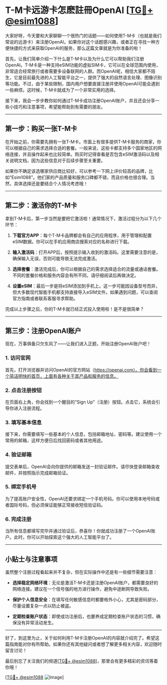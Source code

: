 # T-M卡远游卡怎麽註冊OpenAI [[TG💪+ @esim1088](https://t.me/s/esim1088)]

大家好呀，今天要和大家聊聊一个很热门的话题——如何使用T-M卡（也就是我们常说的远游卡）来注册OpenAI。如果你对这个话题感兴趣，或者正在寻找一种方便快捷的方式来获取OpenAI的服务，那么这篇文章就是为你准备的啦！

首先，让我们简单介绍一下什么是T-M卡以及为什么它可以帮助我们注册OpenAI。T-M卡是一种支持eSIM功能的虚拟SIM卡，它可以在全球范围内使用，非常适合经常旅行或者需要多设备联网的人群。而OpenAI呢，相信大家都不陌生，它是目前最先进的人工智能平台之一，提供了强大的自然语言处理、图像识别等功能。不过，由于某些限制，国内用户想要直接注册并使用OpenAI可能会遇到一些麻烦。这时候，T-M卡就成为了一个非常实用的选择。

接下来，我会一步步教你如何通过T-M卡成功注册OpenAI账户，并且还会分享一些小技巧和注意事项，希望能帮助到有需要的朋友。

---

## 第一步：购买一张T-M卡

在开始之前，你需要先拥有一张T-M卡。市面上有很多提供T-M卡服务的商家，你可以根据自己的需求选择合适的套餐。一般来说，这些卡都支持多个国家地区的网络连接，并且操作起来也比较简单。购买时记得查看是否包含eSIM激活码以及相关说明文档，因为这些信息对于后续步骤至关重要。

如果你不确定该选哪家供应商比较好，可以参考一下网上评价较高的品牌，比如“Esim1088”。他们家的产品质量和服务口碑都不错，而且价格也很合理。当然，具体选择还是要结合个人情况考虑哦！

---

## 第二步：激活你的T-M卡

拿到T-M卡后，第一步当然是要把它激活啦！通常情况下，激活过程分为以下几个环节：

1. **下载官方APP**：每个T-M卡品牌都会有自己的应用程序，用于管理和配置eSIM数据。你可以在手机应用商店搜索对应的名称进行下载。
   
2. **输入激活码**：打开APP后，按照提示输入收到的激活码。这里需要注意的是，确保输入无误，否则可能导致无法完成激活。

3. **选择套餐**：激活完成后，你可以根据自己的需求选择适合的流量或通话套餐。不同的套餐价格和服务内容会有所不同，请仔细阅读后再做决定。

4. **设置eSIM**：最后一步是将eSIM添加到手机上。这一步可能因设备型号而异，但大多数现代智能手机都支持直接导入eSIM文件。如果遇到问题，可以查阅官方指南或者联系客服寻求帮助。

完成以上步骤之后，你的T-M卡就已经正式投入使用啦！是不是很简单？

---

## 第三步：注册OpenAI账户

现在，万事俱备只欠东风了——让我们进入正题，开始注册OpenAI账户吧！

### 1. 访问官网
首先，打开浏览器并访问OpenAI的官方网站（https://openai.com）。你会看到一个简洁明快的首页，上面有各种关于其产品和服务的信息。

### 2. 点击注册按钮
在页面右上角，你会找到一个醒目的“Sign Up”（注册）按钮。点击它，系统会引导你进入注册流程。

### 3. 填写基本信息
接下来，你需要填写一些基本的个人信息，包括邮箱地址、密码等。建议使用一个常用的邮箱，这样方便日后找回密码或者其他用途。

### 4. 验证邮箱
提交表单后，OpenAI会向你提供的邮箱发送一封验证邮件。请尽快登录邮箱查收邮件，并按照指示完成邮箱验证。

### 5. 绑定手机号
为了提高账户安全性，OpenAI还要求绑定一个手机号码。你可以使用本地号码或者国际号码，但必须保证能够正常接收短信验证码。

### 6. 完成注册
当所有信息都填写完毕并通过验证后，恭喜你！你就成功注册了一个OpenAI账户。此时，你可以开始探索这个强大的人工智能平台了。

---

## 小贴士与注意事项

虽然整个注册过程看起来并不复杂，但在实际操作中还是有一些细节需要注意：

- **选择稳定网络环境**：无论是激活T-M卡还是注册OpenAI账户，都需要良好的网络连接。建议在一个信号强的地方进行操作，避免中途断网导致失败。
  
- **保护个人信息安全**：在填写任何敏感信息时都要格外小心，尤其是密码部分，尽量设置复杂一点以防止被盗。

- **定期检查账户状态**：即使成功注册后，也要养成定期检查账户状态的习惯，确保没有异常活动发生。

---

好了，到这里为止，关于如何利用T-M卡注册OpenAI的内容就介绍完了。希望这篇指南能对你有所帮助。如果你还有其他疑问或者想了解更多相关内容，欢迎随时留言讨论！

最后别忘了关注我们的频道[[TG💪+ @esim1088](https://t.me/s/esim1088)]，那里会有更多精彩的资讯等着你哦！

[[TG💪+ @esim1088](https://t.me/s/esim1088) ![Image](https://i.postimg.cc/4NQfJmqS/Snipaste-2025-05-13-00-14-12.png)]